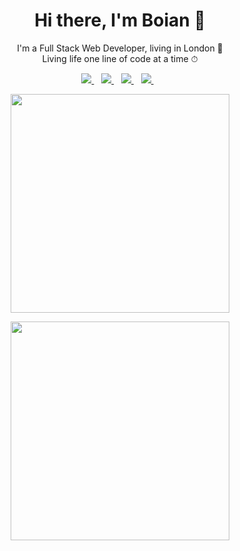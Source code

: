 <h1 align='center'>
  Hi there, I'm Boian 👋
</h1>

<p align='center'>
  I'm a Full Stack Web Developer, living in London 💂 <br>
  Living life one line of code at a time ⏱
</p>

<p align='center'>
  
  <a href="https://linkedin.com/in/boian-ivanov/">
    <img src="https://img.shields.io/badge/linkedin-%230077B5.svg?&style=for-the-badge&logo=linkedin&logoColor=white" />
  </a>&nbsp;&nbsp;
  <a href="https://stackoverflow.com/story/boian-ivanov/">
    <img src="https://img.shields.io/badge/stack%20overflow-FE7A16?logo=stack-overflow&logoColor=white&style=for-the-badge" />        
  </a>&nbsp;&nbsp;
  <a href="mailto:boian.ivanov44@gmail.com">
    <img src="https://img.shields.io/badge/gmail-D14836?&style=for-the-badge&logo=gmail&logoColor=white" />        
  </a>&nbsp;&nbsp;  
  <a href="https://www.instagram.com/boian.n.ivanov/">
    <img src="https://img.shields.io/badge/instagram-%23E4405F.svg?&style=for-the-badge&logo=instagram&logoColor=white" />        
  </a>&nbsp;&nbsp;  
</p>

<p align='center'>
  <a href="#"><img src="https://github-readme-stats.vercel.app/api?username=boian-ivanov&show_icons=true&count_private=true&theme=dark&include_all_commits=true" width="350"></a>
</p>

<p align='center'>
  <a href="#"><img src="https://github-readme-stats.vercel.app/api/top-langs/?username=boian-ivanov&layout=compact" width="350"></a>
</p>

<!--
Usefull resources:
https://github.com/alexandresanlim/Badges4-README.md-Profile
https://github.com/anuraghazra/github-readme-stats
https://raw.githubusercontent.com/alexandresanlim/alexandresanlim/master/README.md
https://rahuldkjain.github.io/gh-profile-readme-generator/
-->
